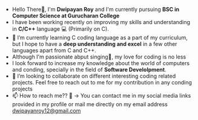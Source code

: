 - Hello There👋, I'm **Dwipayan Roy** and I'm currently pursuing **BSC in Computer Science at Gurucharan College**
- I have been working recently on improving my skills and understanding in **C/C++** language 💻 (Primarily on C).
- 🌱 I’m currently learning C coding language as a part of my curriculum, but I hope to have a **deep understanding and excel** in a few other languages apart from C and C++.
- Although I'm passionate abput singing🎤, my love for coding is no less
- I look forward to increase my knowledge about the world of computers and conding, specially in the field of **Software Develolpment**.  
- 💞️ I’m looking to collaborate on different interesting coding related projects. Feel free to reach out to me for my contribution in any conding projects 
- 📫 How to reach me?? 🤔 -> You can contact me in my social media links provided in my profile or mail me directly on my email address dwipayanroy12@gmail.com

<!---
ROYDWIPS/ROYDWIPS is a ✨ special ✨ repository because its `README.md` (this file) appears on your GitHub profile.
You can click the Preview link to take a look at your changes.
--->
